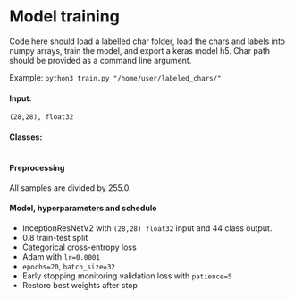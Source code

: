 # Model training

Code here should load a labelled char folder, load the chars and labels into numpy arrays, train the model, and export a keras model h5. Char path should be provided as a command line argument. 

Example: `python3 train.py "/home/user/labeled_chars/"`

#### Input:
```(28,28), float32```

####  Classes:
```['0', '1', '2', '3', '4', '5', '6', '7', '8', '9', '?', 'ა', 'ბ', 'გ', 'დ', 'ე', 'ვ', 'ზ', 'თ', 'ი', 'კ', 'ლ', 'მ', 'ნ', 'ო', 'პ', 'ჟ', 'რ', 'ს', 'ტ', 'უ', 'ფ', 'ქ', 'ღ', 'ყ', 'შ', 'ჩ', 'ც', 'ძ', 'წ', 'ჭ', 'ხ', 'ჯ', 'ჰ']
```

#### Preprocessing
All samples are divided by 255.0.

#### Model, hyperparameters and schedule
 * InceptionResNetV2 with `(28,28) float32` input and 44 class output.
 * 0.8 train-test split
 * Categorical cross-entropy loss
 * Adam with `lr=0.0001`
 * `epochs=20`, `batch_size=32`
 * Early stopping monitoring validation loss with `patience=5`
 * Restore best weights after stop
